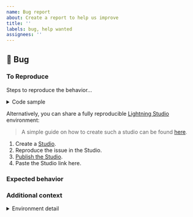 ```yaml
---
name: Bug report
about: Create a report to help us improve
title: ''
labels: bug, help wanted
assignees: ''
---
```


## 🐛 Bug

<!-- A clear and concise description of what the bug is. -->

### To Reproduce

Steps to reproduce the behavior...

<!-- If you have a code sample, error messages, stack traces, please provide it here as well -->

<details>
  <summary>Code sample</summary>

```python
# Ideally attach a minimal code sample to reproduce the decried issue.
# Minimal means having the shortest code but still preserving the bug.
```

</details>

Alternatively, you can share a fully reproducible [Lightning Studio](https://lightning.ai/studios) environment:

> A simple guide on how to create such a studio can be found [here](https://www.youtube.com/watch?v=YcW-2Zt_bFg&ab_channel=LightningAI).

1. Create a [Studio](https://lightning.ai/studios).
2. Reproduce the issue in the Studio.
3. [Publish the Studio](https://lightning.ai/docs/overview/studios/publishing#how-to-publish).
4. Paste the Studio link here.

### Expected behavior

<!-- A clear and concise description of what you expected to happen. -->

### Additional context

<!-- Add any other context about the problem here. -->

<details>
  <summary>Environment detail</summary>

- PyTorch Version (e.g., 1.0):
- OS (e.g., Linux):
- How you installed PyTorch (`conda`, `pip`, source):
- Build command you used (if compiling from source):
- Python version:
- CUDA/cuDNN version:
- GPU models and configuration:
- Any other relevant information:

</details>
